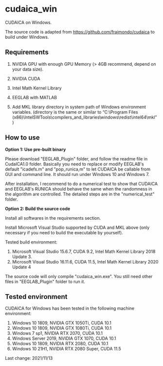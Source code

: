 # cudaica_win
CUDAICA on Windows.

The source code is adapted from <https://github.com/fraimondo/cudaica> to build under Windows.

## Requirements

1. NVIDIA GPU with enough GPU Memory (> 4GB recommend, depend on your data size).

2. NVIDIA CUDA

3. Intel Math Kernel Library

4. EEGLAB with MATLAB

5. Add MKL library directory in system path of Windows environment variables. (directory is the same or similar to “C:\Program Files (x86)\IntelSWTools\compilers_and_libraries\windows\redist\intel64\mkl”)


## How to use

**Option 1: Use pre-built binary**

Please download "EEGLAB_Plugin" folder, and follow the readme file in CudaICA1.0 folder. Basically you need to replace or modify EEGLAB's default "icadefs.m" and "pop_runica,m" to let CUDAICA be callable from GUI and command line. It should run under Windows 10 and Windows 7.

After installation, I recommend to do a numerical test to show that CUDAICA and EEGLAB's RUNICA should behave the same when the randomness in the algorithm are controlled. The detailed steps are in the "numerical_test" folder.


**Option 2: Build the source code**

Install all softwares in the requirements section.

Install Microsoft Visual Studio supported by CUDA and MKL above (only necessary if you need to build the executable by yourself).

Tested build environment:
1. Microsoft Visual Studio 15.6.7,  CUDA 9.2,  Intel Math Kernel Library 2018 Update 3.
2. Microsoft Visual Studio 16.11.6, CUDA 11.5, Intel Math Kernel Library 2020 Update 4

The source code will only compile "cudaica_win.exe". You still need other files in "EEGLAB_Plugin" folder to run it.

## Tested environment

CUDAICA for Windows has been tested in the following machine environment:

1. Windows 10 1809, NVIDIA GTX 1050Ti, CUDA 10.1
2. Windows 10 1809, NVIDIA GTX 1080Ti, CUDA 10.1
3. Windows 7 sp1, NVIDIA RTX 2070, CUDA 10.1
4. Windows Server 2019, NVIDIA GTX 1070, CUDA 10.1
5. Windows 10 1809, NVIDIA RTX 2080, CUDA 10.1
7. Windows 10 21H1, NVIDIA RTX 2080 Super, CUDA 11.5

Last change: 2021/11/13